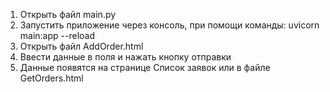 1. Открыть файл main.py
2. Запустить приложение через консоль, при помощи команды: uvicorn main:app --reload
3. Открыть файл AddOrder.html
4. Ввести данные в поля и нажать кнопку отправки
5. Данные появятся на странице Список заявок или в файле GetOrders.html
